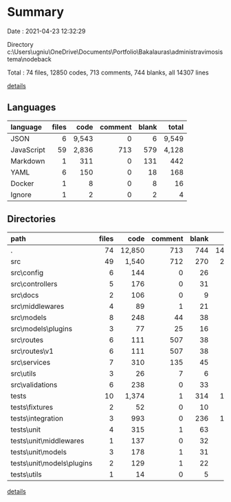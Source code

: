 # Summary

Date : 2021-04-23 12:32:29

Directory c:\Users\ugniu\OneDrive\Documents\Portfolio\Bakalauras\administravimosistema\nodeback

Total : 74 files,  12850 codes, 713 comments, 744 blanks, all 14307 lines

[details](details.md)

## Languages
| language | files | code | comment | blank | total |
| :--- | ---: | ---: | ---: | ---: | ---: |
| JSON | 6 | 9,543 | 0 | 6 | 9,549 |
| JavaScript | 59 | 2,836 | 713 | 579 | 4,128 |
| Markdown | 1 | 311 | 0 | 131 | 442 |
| YAML | 6 | 150 | 0 | 18 | 168 |
| Docker | 1 | 8 | 0 | 8 | 16 |
| Ignore | 1 | 2 | 0 | 2 | 4 |

## Directories
| path | files | code | comment | blank | total |
| :--- | ---: | ---: | ---: | ---: | ---: |
| . | 74 | 12,850 | 713 | 744 | 14,307 |
| src | 49 | 1,540 | 712 | 270 | 2,522 |
| src\config | 6 | 144 | 0 | 26 | 170 |
| src\controllers | 5 | 176 | 0 | 31 | 207 |
| src\docs | 2 | 106 | 0 | 9 | 115 |
| src\middlewares | 4 | 89 | 1 | 21 | 111 |
| src\models | 8 | 248 | 44 | 38 | 330 |
| src\models\plugins | 3 | 77 | 25 | 16 | 118 |
| src\routes | 6 | 111 | 507 | 38 | 656 |
| src\routes\v1 | 6 | 111 | 507 | 38 | 656 |
| src\services | 7 | 310 | 135 | 45 | 490 |
| src\utils | 3 | 26 | 7 | 6 | 39 |
| src\validations | 6 | 238 | 0 | 33 | 271 |
| tests | 10 | 1,374 | 1 | 314 | 1,689 |
| tests\fixtures | 2 | 52 | 0 | 10 | 62 |
| tests\integration | 3 | 993 | 0 | 236 | 1,229 |
| tests\unit | 4 | 315 | 1 | 63 | 379 |
| tests\unit\middlewares | 1 | 137 | 0 | 32 | 169 |
| tests\unit\models | 3 | 178 | 1 | 31 | 210 |
| tests\unit\models\plugins | 2 | 129 | 1 | 22 | 152 |
| tests\utils | 1 | 14 | 0 | 5 | 19 |

[details](details.md)